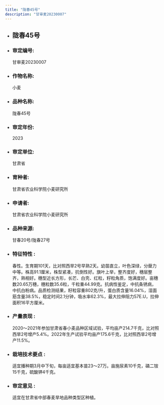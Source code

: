 ```yaml
---
title: "陇春45号"
description: "甘审麦20230007"
---
```

* ## 陇春45号
* ###  审定编号:  
   甘审麦20230007

*  ### 作物名称:  
   小麦

*   ###  品种名称: 
    陇春45号

*   ### 审定年份: 
    2023

*   ### 审定单位:  
    甘肃省

*   ### 育种者:  
    甘肃省农业科学院小麦研究所

*   ### 申请者:  
    甘肃省农业科学院小麦研究所

*   ### 品种来源:  
    甘春20号/陇春27号 

*   ### 特征特性 : 
    春性。生育期101天，比对照西旱2号早熟2天。幼苗直立，叶色深绿，分蘖力中等。株高91.1厘米，株型紧凑，抗倒性好。旗叶上举，整齐度好，穗层整齐，熟相好。穗型近长方形，长芒、白壳、红粒，籽粒角质，饱满度好。亩穗数20.65万穗，穗粒数35.6粒，千粒重44.99克。抗病性鉴定，中抗条锈病，中抗白粉病。品质检测结果，籽粒容重802克/升，蛋白质含量16.04%，湿面筋含量38.5%，稳定时间2.1分钟，吸水率62.3%，最大拉伸阻力57E.U，拉伸面积16平方厘米。

*   ### 产量表现 : 
    2020～2021年参加甘肃省春小麦品种区域试验，平均亩产214.7千克，比对照西旱2号增产5.4%。2022年生产试验平均亩产175.6千克，比对照西旱2号增产11.5%。

*   ### 栽培技术要点 : 
    适宜播种期3月中下旬，每亩适宜基本苗23～27万。亩施尿素10千克，磷二铵15千克，硫酸钾4千克。

*   ### 审定意见 : 
    适宜在甘肃省中部春麦旱地品种类型区种植。
